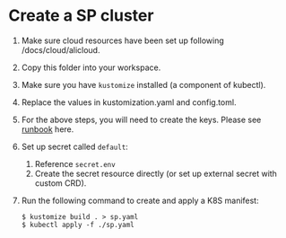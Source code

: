# Create a SP cluster

1. Make sure cloud resources have been set up following /docs/cloud/alicloud.
2. Copy this folder into your workspace.
3. Make sure you have `kustomize` installed (a component of kubectl).
4. Replace the values in kustomization.yaml and config.toml.
5. For the above steps, you will need to create the keys. Please see [runbook](https://docs.bnbchain.org/greenfield-docs/docs/guide/storage-provider/run-book/run-testnet-SP-node) here.
6. Set up secret called `default`:

   1. Reference `secret.env`
   2. Create the secret resource directly (or set up external secret with custom CRD).

6. Run the following command to create and apply a K8S manifest:

   ```
   $ kustomize build . > sp.yaml
   $ kubectl apply -f ./sp.yaml
   ```

